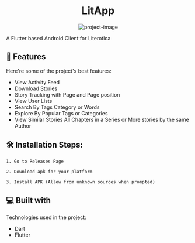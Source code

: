 <h1 align="center" id="title">LitApp</h1>

<p align="center"><img src="https://socialify.git.ci/ManMike512/lit_app_flutter/image?language=1&amp;owner=1&amp;name=1&amp;stargazers=1&amp;theme=Light" alt="project-image"></p>

<p id="description">A Flutter based Android Client for Literotica</p>

<h2>🧐 Features</h2>

Here're some of the project's best features:

- View Activity Feed
- Download Stories
- Story Tracking with Page and Page position
- View User Lists
- Search By Tags Category or Words
- Explore By Popular Tags or Categories
- View Similar Stories All Chapters in a Series or More stories by the same Author

<h2>🛠️ Installation Steps:</h2>

```
1. Go to Releases Page
```

```
2. Download apk for your platform
```

```
3. Install APK (Allow from unknown sources when prompted)
```

<h2>💻 Built with</h2>

Technologies used in the project:

- Dart
- Flutter
